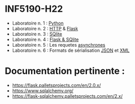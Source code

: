 # INF5190-H22
- Laboratoire n. 1 : [Python](./Python)
- Laboratoire n. 2 : [HTTP](./HTTP) & [Flask](./Flask)
- Laboratoire n. 3 : [SQlite](./Sqlite)
- Laboratoire n. 4 : [Flask & SQlite](./Flask2)
- Laboratoire n. 5 : Les requetes [asynchrones](./Ajax)
- Laboratoire n. 6 : Formats de sérialisation [JSON](./JSON) et [XML](./XML)


# Documentation pertinente :

- https://flask.palletsprojects.com/en/2.0.x/
- https://www.sqlalchemy.org/
- https://flask-sqlalchemy.palletsprojects.com/en/2.x/

